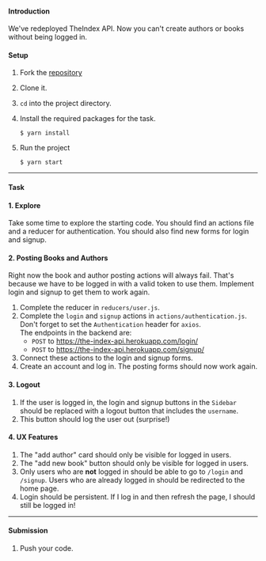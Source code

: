 #### Introduction

We've redeployed TheIndex API. Now you can't create authors or books without being logged in.

#### Setup

1. Fork the [repository](https://github.com/JoinCODED/R10-TheIndex-Authentication-Redux)
2. Clone it.
3. `cd` into the project directory.
4. Install the required packages for the task.

    ```shell
    $ yarn install
    ```

5. Run the project

    ```shell
    $ yarn start
    ```
---

#### Task

#### 1. Explore

Take some time to explore the starting code. You should find an actions file and a reducer for authentication. You should also find new forms for login and signup.

#### 2. Posting Books and Authors

Right now the book and author posting actions will always fail. That's because we have to be logged in with a valid token to use them. Implement login and signup to get them to work again.

1. Complete the reducer in `reducers/user.js`.
2. Complete the `login` and `signup` actions in `actions/authentication.js`.  
Don't forget to set the `Authentication` header for `axios`.  
The endpoints in the backend are:
      * `POST` to https://the-index-api.herokuapp.com/login/
      * `POST` to https://the-index-api.herokuapp.com/signup/
3. Connect these actions to the login and signup forms.
4. Create an account and log in. The posting forms should now work again.

#### 3. Logout

1. If the user is logged in, the login and signup buttons in the `Sidebar` should be replaced with a logout button that includes the `username`.
2. This button should log the user out (surprise!)

#### 4. UX Features

1. The "add author" card should only be visible for logged in users.
2. The "add new book" button should only be visible for logged in users.
3. Only users who are **not** logged in should be able to go to `/login` and `/signup`. Users who are already logged in should be redirected to the home page.
4. Login should be persistent. If I log in and then refresh the page, I should still be logged in!

---

#### Submission

1. Push your code.